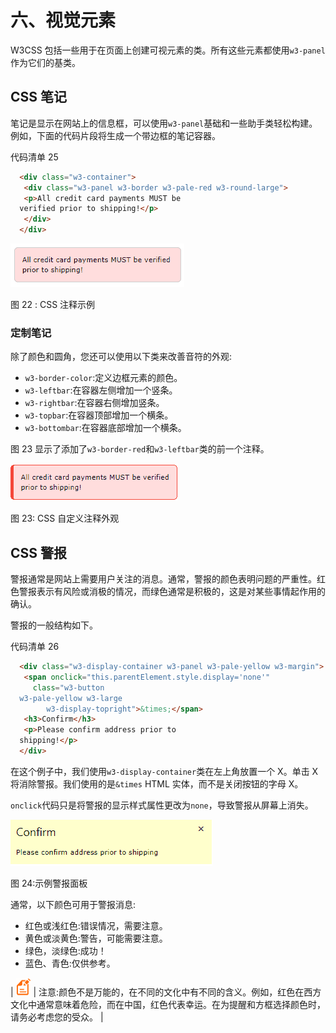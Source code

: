 # 六、视觉元素

W3CSS 包括一些用于在页面上创建可视元素的类。所有这些元素都使用`w3-panel`作为它们的基类。

## CSS 笔记

笔记是显示在网站上的信息框，可以使用`w3-panel`基础和一些助手类轻松构建。例如，下面的代码片段将生成一个带边框的笔记容器。

代码清单 25

```html
  <div class="w3-container">
   <div class="w3-panel w3-border w3-pale-red w3-round-large">
   <p>All credit card payments MUST be
  verified prior to shipping!</p>
   </div>
  </div>        

```

![](img/image024.png)

图 22 : CSS 注释示例

### 定制笔记

除了颜色和圆角，您还可以使用以下类来改善音符的外观:

*   `w3-border-color`:定义边框元素的颜色。
*   `w3-leftbar`:在容器左侧增加一个竖条。
*   `w3-rightbar`:在容器右侧增加竖条。
*   `w3-topbar`:在容器顶部增加一个横条。
*   `w3-bottombar`:在容器底部增加一个横条。

图 23 显示了添加了`w3-border-red`和`w3-leftbar`类的前一个注释。

![](img/image025.png)

图 23: CSS 自定义注释外观

## CSS 警报

警报通常是网站上需要用户关注的消息。通常，警报的颜色表明问题的严重性。红色警报表示有风险或消极的情况，而绿色通常是积极的，这是对某些事情起作用的确认。

警报的一般结构如下。

代码清单 26

```html
  <div class="w3-display-container w3-panel w3-pale-yellow w3-margin">
   <span onclick="this.parentElement.style.display='none'"
     class="w3-button
  w3-pale-yellow w3-large 
        w3-display-topright">&times;</span>
   <h3>Confirm</h3>
   <p>Please confirm address prior to
  shipping!</p>
  </div>        

```

在这个例子中，我们使用`w3-display-container`类在左上角放置一个 X。单击 X 将消除警报。我们使用的是`&times` HTML 实体，而不是关闭按钮的字母 X。

`onclick`代码只是将警报的显示样式属性更改为`none`，导致警报从屏幕上消失。

![](img/image026.png)

图 24:示例警报面板

通常，以下颜色可用于警报消息:

*   红色或浅红色:错误情况，需要注意。
*   黄色或淡黄色:警告，可能需要注意。
*   绿色，淡绿色:成功！
*   蓝色、青色:仅供参考。

| ![](img/note.png) | 注意:颜色不是万能的，在不同的文化中有不同的含义。例如，红色在西方文化中通常意味着危险，而在中国，红色代表幸运。在为提醒和方框选择颜色时，请务必考虑您的受众。 |